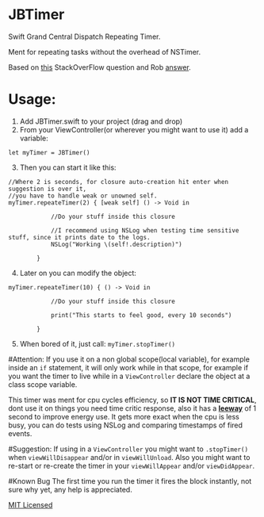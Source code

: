 # JBTimer
Swift Grand Central Dispatch Repeating Timer.

Ment for repeating tasks without the overhead of NSTimer.

Based on [this](http://stackoverflow.com/q/25951980/1634890) StackOverFlow question 
and Rob [answer](http://stackoverflow.com/a/25952724/1634890).

# Usage:

1. Add JBTimer.swift to your project (drag and drop)
2. From your ViewController(or wherever you might want to use it) add a variable:

  `let myTimer = JBTimer()`
  
3. Then you can start it like this:

```
//Where 2 is seconds, for closure auto-creation hit enter when suggestion is over it, 
//you have to handle weak or unowned self.
myTimer.repeateTimer(2) { [weak self] () -> Void in
            
            //Do your stuff inside this closure
            
            //I recommend using NSLog when testing time sensitive stuff, since it prints date to the logs.
            NSLog("Working \(self!.description)")
            
        }
```

4. Later on you can modify the object:
```
myTimer.repeateTimer(10) { () -> Void in
            
            //Do your stuff inside this closure
            
            print("This starts to feel good, every 10 seconds")
            
        }
```
5. When bored of it, just call:
`myTimer.stopTimer()`

#Attention:
If you use it on a non global scope(local variable), for example inside an `if` statement, it will only work 
while in that scope, for example if you want the timer to live while in a `ViewController` declare the object 
at a class scope variable.

This timer was ment for cpu cycles efficiency, so **IT IS NOT TIME CRITICAL**, dont use it on things you need time critic response, also it has a [**leeway**](https://developer.apple.com/library/mac/documentation/General/Conceptual/ConcurrencyProgrammingGuide/GCDWorkQueues/GCDWorkQueues.html) of 1 second to improve energy use. It gets more exact when the cpu is less busy, you can do tests using NSLog and comparing timestamps of fired events.

#Suggestion:
If using in a `ViewController` you might want to `.stopTimer()` when `viewWillDisappear` and/or in `viewWillUnload`.
Also you might want to re-start or re-create the timer in your `viewWillAppear` and/or `viewDidAppear`.

#Known Bug
The first time you run the timer it fires the block instantly, not sure why yet, any help is appreciated.

[MIT Licensed](https://opensource.org/licenses/MIT)
